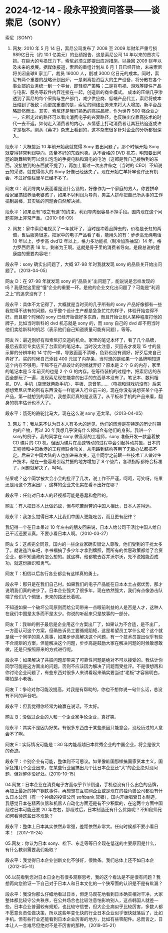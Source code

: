 # 2024-12-14 - 段永平投资问答录——谈索尼（SONY）

索尼（SONY）

01. 网友: 2010 年 5 月 14 日，索尼公司发布了 2008 至 2009 年财年严重亏损 989亿日元（约 10.1 亿美元）的业绩报告，这是索尼公司 14 年以来的首次亏损。在巨大的亏损压力下，索尼必须立即提出应对措施，以挽回 2009 财年以及未来的发展。据媒体报道，索尼的重组计划从 6 月 1 日已经开始，未来索尼将关闭全球8 家工厂，裁员 16000 人，削减 3000 亿日元的成本。同时，索尼有两个重要的战略计划出炉，一是剥离投资巨大的生产设备，将分散在各个事业部的业务统一到一个平台，即轻资产策略；二是将电视、游戏等硬件产品与电影、服务等软件内容连接在一起，创造新的商业模式。 成本的压缩几乎渗透到了索尼的每个采购与生产部门，减少供应商、低端产品代工，索尼将成本压缩到了极致；而更加重要的是，索尼的网络业务未来将大大增加，新平台战略跃然而出。其实，索尼还是我们熟悉的高端品牌，作为世界 500 强企业之一，它所走过的路径可以看出消费电子的兴衰路径，也反映出仅靠高技术的时代一去不返。如何走入消费者的内心，从情感上打动消费者让其狂热追逐或许才是根本。刚从《英才》杂志上看到的，这本杂志很多针对企业的分析都很深入。

段永平：大概接近 10 年前开始我就觉得 Sony 要出问题了。那个时候开始 Sony就变得非常利润导向，质量不好的东西也卖。从不合格的 DVD 机芯，明知要出问题的跳舞毯到可以烧出泡泡的手提电脑和漏电的电池（这都是我自己接触到的东西，没接触到的东西就不提了），再加上看过一次出井伸之（当时的 CEO）不知说云的采访，就觉得伟大的 Sony 好像已经迷失了。现在开始亡羊补牢也许还有机会，不过好像栏里羊已经不多了。

网友 G：利润导向从表面看是没什么错的，好像作为一个家庭的男人，你要拼命给家里搞钱养活老婆孩子，如果不以利润为导向，男主人拼命把自己所从事的工作搞到最棒，其实钱的问题会自然解决掉。

段永平：如果没有“取之有道”的约束，利润导向很容易不择手段。国内现在这个问题实际上非常严重。（2010-06-09）

02. 网友：家中索尼电视买了一年就坏了，当时是冲着品牌去的，价格是长虹的两倍，售后服务很差。把家中的电子产品看了看，能用久的有：步步高无绳电话10 年以上，步步高 dvd12 年以上，格力多功能机（制冷加热抽湿）14 年，格力罗西尼表 18 年。剩者为王啊。这就是骨子里的消费者导向。是段总说的健康度的重要内容吧！

段永平：sony 确实出问题了，大概 97-98 年时我就发现 sony 的品质关开始出问题了。（2013-04-05）

网友 D：在 97-98 年就发现 sony 的“品质关”出问题了，能说说是怎样发现的吗？我感觉这里是“懂”企业的重要一环。是他的企业文化出问题了？可能是“利润之上”的追求没有了！

段永平：具体不太记得了，大概就是当时买的几乎所有的 sony 产品好像都有一些我觉得不该有的问题，似乎整个设计生产都是急急忙忙的样子，体验开始变得不好。而且那个时候的 sony 已经开始做好多东西，而且开始让别人某种程度打他的牌子，比如当时新科的 dvd 机芯就是 sony 的，而 sony 自己的 dvd 却不用当时他们卖给新科的机芯（表示他们自己知道质量可能有问题），等等。

网友 N：最近刚好有和索尼打交道的机会。家里的笔记本坏了，看了几个品牌，最后去索尼专卖店买了台索尼的笔记本。当时没太注意，买回去才发现 15 寸的显示屏的分辨率和 14 寸的一样，导致画面不清晰，色彩也没有调好，好歹后来自己弄好了。买的时候自己添钱 400 元加了内存条，当时想的是如果一个品牌明知道这个内存不够用，干嘛不在产品设计的时候就弄好？原本是 2 个 G 的内存，家里的笔记本是 5 年前买的也是 2 个 G 的内存。在等待装机的过程中，把索尼店的东西全部玩了一遍，发现索尼现在能拿的出手的东西基本没有了。笔记本、数码相机、DV、手机（店里就两款手机）、平板、录音笔……（电视和游戏机没有）后来想想索尼店里的所有东西没有一样能进入行业前三的，现在你没有说想买某个电子产品，第一就想到的索尼，我想索尼真的是没落了。从平板和手机的产品来看，翻身的机率估计也不大了。

段永平：饿死的骆驼比马大，现在这么说 sony 还太早。（2013-04-05）

03. 网友 T：我从来不认为日本人有多大的远见，他们的辉煌是在特定的历史时期内的产物，再过 30 年我想几乎没有什么领域会有他们的身影。我讲一个 sony的例子，我的同学在 sony 做音频的工程师，sony 准备开发一款竖着放 CD 碟片的 CD 机，但因为碟片在高速转动的过程中会引起抖动共振，日本的工程师和中国香港的工程师联合攻关，从电路到结构等用了无数办法都搞不定。后来让中国大陆的人也加进来攻关，这个同学之前跟一些技术工人做过生产技术，他在一些容易引起共振的地方增加了 8 个垫片，各项指标都符合标准了，问题就解决了，呵呵。

结果呢？这个同学被大会小会的批评了几次，说工作不严谨，呵呵，可笑呀，结果还是用这个方案出厂，这样的企业文化实在看不出好在哪？

段永平：任何对日本人的轻视都可能是愚蠢和危险的。

网友：有人把日本人比做蚂蚁，但与吃苦耐劳的中国人相比，日本人差得远。

段永平：我怎么觉得日本人比我们中国人更能吃苦，而且更有纪律？

我记得一个在日本呆过 10 年左右的朋友回来说，日本人给公司干活比中国人给自己干活还要认真。不要小看日本人啊。（2010-03-27）

网友 S：这点完全同意，国内的一些企业家确实很让人尊敬，他们受到的干扰太多了。就说造汽车吧，李书福搞了多少年才拿到牌照，而所有的优惠政策都给了合资企业，都不知道政府怎么想的。就这样，他都敢去吞并沃尔沃，先不说她能否成功，就这份胆识和勇气。

网友 T：相信以后各行各业都会有这样真的勇士。

段永平：那只是在我们自己村。如果我们的电子产品能在日本本土占据优势，那才说明我们真的进步了。日本企业强大了很多年，现在依然强大，我们有点像游击队端了他们几个碉堡，未来的路还长着呢。

不知道如果一个破坏公司原则而给公司带来一点眼前利益的人是否是人才，这种人在我们中国是太多而不是太少。你说的听起来只是故事的一部分。

网友 T：我举的例子最后是企业用这个方案出厂了，如果认为不合适，是不出厂，一方面认可这个方案，但确告诉员工要循规蹈矩，这是希望员工学什么呢？这个就是我一个同学的真人真事，如果步步高解决这个问题，有一个技术员提出似乎有些不合规矩的方案，但能解决这个问题，步步高是鼓励大家在解决问题的时候敢想敢做，还是只按照原来的方式进行呢。

段永平：如果解决了共振问题却带来了可靠性问题是绝对不可以接受的。我估计你同学可能是这方面出的问题，否则不应该因为解决了问题而受批评。不是很想再和你讨论企业问题了，有些东西对很多人来讲看起来确实要当过“老板”才容易明白，哪怕是小老板。

网友 T：争论对你可能没提高，对我是有帮助的，你也不想你说一句什么话，总没有不同的声音吧。

段永平：但我觉得你经常为输赢在说话，不太好。

网友 B：没做过企业的人和一个企业家争论企业，真好笑。

段永平：其实不是因为好笑。有很多东西由于某些原因只能意会，没经历过的人意会不了啊。

网友 E：实际情况可能是：30 年内能超越日本优秀企业的中国企业，将会是很大的奇迹。

段永平：个别企业有可能，整体则不可思议。如果像韩国那样搞国家资本主义，国家狂推几个企业出来，在某些行业里搞出几个比日本企业还“大”的企业绝对没问题，但对整体没好处。(2010-10-15）

04.网友：日本企业在消费电子方面似乎节节倒退，手机也没有什么出色的品牌，再加上最近的神户钢铁事件，再想想在互联网企业或是现在的独角兽公司都没有什么日本公司（有一个神级的投资公司 softbank 软银），国内开始唱衰日本制造，我感觉日本在精密仪器和机器人自动化方面还是有不少积累的，在这两个方面中国超过日本可能还要 20 年左右，那超过后，日本制造还有什么优势呢？不知段师兄如何看待这些日本现象？

段永平：整体上日本其实依然非常强，差距依然非常大。任何时候都不要小看日本！（2017-11-24）

05.网友：你认为日本 sony、松下、东芝等等日企现在低迷的主要原因是什么，有什么教训需要我们吸取？

段永平：我觉得日本企业创新文化不够好，很教条。我们总体上还不如日本企（2012-05-11）

06.以前看到您对日本日企也有很多观察思考，我的这个看法是不是很有问题？我想再向您验证一下自己对于日本人和日本文化的一个狭窄面的认识是不是有纰漏？

段永平：我没你那么仔细地看过日本，但走马观花地看到日本确实相对干净，大家整体都比较守公共秩序，在公共场合也比较注意怕影响别人，这点韩国人就差一些。日本企业普遍较有规矩，也比较守信誉，但大企业病似乎比较厉害，多数人都不愿意负责任做决策，所以这些年变化快的行业日本企业似乎很快就落后了，比如手机。但有些行业还能看到日本企业厉害的地方，比如有些零配件。总而言之，日本让人一言难尽但绝对不是不厉害的那种。（2019-05-21）